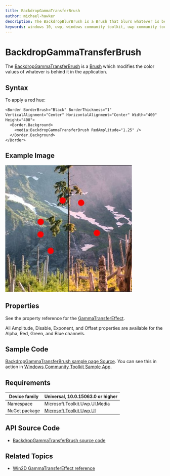 ```yaml
---
title: BackdropGammaTransferBrush
author: michael-hawker
description: The BackdropBlurBrush is a Brush that blurs whatever is behind it in the application.
keywords: windows 10, uwp, windows community toolkit, uwp community toolkit, uwp toolkit, brush, backdrop, gamma, color
---
```


# BackdropGammaTransferBrush

The [BackdropGammaTransferBrush](https://docs.microsoft.com/dotnet/api/microsoft.toolkit.uwp.ui.media.backdropgammatransferbrush) is a [Brush](https://docs.microsoft.com/uwp/api/windows.ui.xaml.media.brush) which modifies the color values of whatever is behind it in the application.

## Syntax

To apply a red hue:

```xaml
<Border BorderBrush="Black" BorderThickness="1" VerticalAlignment="Center" HorizontalAlignment="Center" Width="400" Height="400">
  <Border.Background>
    <media:BackdropGammaTransferBrush RedAmplitude="1.25" />
  </Border.Background>
</Border>
```

## Example Image

![Backdrop Gamma](../resources/images/Brushes/BackdropGamma.jpg "Backdrop Gamma")

## Properties

See the property reference for the [GammaTransferEffect](http://microsoft.github.io/Win2D/html/T_Microsoft_Graphics_Canvas_Effects_GammaTransferEffect.htm).  

All Amplitude, Disable, Exponent, and Offset properties are available for the Alpha, Red, Green, and Blue channels.

## Sample Code

[BackdropGammaTransferBrush sample page Source](https://github.com/Microsoft/WindowsCommunityToolkit//tree/master/Microsoft.Toolkit.Uwp.SampleApp/SamplePages/BackdropGammaTransferBrush). You can see this in action in [Windows Community Toolkit Sample App](https://www.microsoft.com/store/apps/9NBLGGH4TLCQ).

## Requirements

| Device family | Universal, 10.0.15063.0 or higher |
| --- | --- |
| Namespace | Microsoft.Toolkit.Uwp.UI.Media |
| NuGet package | [Microsoft.Toolkit.Uwp.UI](https://www.nuget.org/packages/Microsoft.Toolkit.Uwp.UI/) |

## API Source Code

- [BackdropGammaTransferBrush source code](https://github.com/Microsoft/WindowsCommunityToolkit//blob/master/Microsoft.Toolkit.Uwp/Media/BackdropGammaTransferBrush.cs)

## Related Topics

- [Win2D GammaTransferEffect reference](http://microsoft.github.io/Win2D/html/T_Microsoft_Graphics_Canvas_Effects_GammaTransferEffect.htm)
